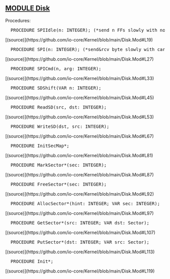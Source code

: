 
## [MODULE Disk](https://github.com/io-core/Kernel/blob/main/Disk.Mod)

Procedures:


<pre>  PROCEDURE SPIIdle(n: INTEGER); (*send n FFs slowly with no card selected*)</pre> [(source)](https://github.com/io-core/Kernel/blob/main/Disk.Mod#L19)


<pre>  PROCEDURE SPI(n: INTEGER); (*send&rcv byte slowly with card selected*)</pre> [(source)](https://github.com/io-core/Kernel/blob/main/Disk.Mod#L27)


<pre>  PROCEDURE SPICmd(n, arg: INTEGER);</pre> [(source)](https://github.com/io-core/Kernel/blob/main/Disk.Mod#L33)


<pre>  PROCEDURE SDShift(VAR n: INTEGER);</pre> [(source)](https://github.com/io-core/Kernel/blob/main/Disk.Mod#L45)


<pre>  PROCEDURE ReadSD(src, dst: INTEGER);</pre> [(source)](https://github.com/io-core/Kernel/blob/main/Disk.Mod#L53)


<pre>  PROCEDURE WriteSD(dst, src: INTEGER);</pre> [(source)](https://github.com/io-core/Kernel/blob/main/Disk.Mod#L67)


<pre>  PROCEDURE InitSecMap*;</pre> [(source)](https://github.com/io-core/Kernel/blob/main/Disk.Mod#L81)


<pre>  PROCEDURE MarkSector*(sec: INTEGER);</pre> [(source)](https://github.com/io-core/Kernel/blob/main/Disk.Mod#L87)


<pre>  PROCEDURE FreeSector*(sec: INTEGER);</pre> [(source)](https://github.com/io-core/Kernel/blob/main/Disk.Mod#L92)


<pre>  PROCEDURE AllocSector*(hint: INTEGER; VAR sec: INTEGER);</pre> [(source)](https://github.com/io-core/Kernel/blob/main/Disk.Mod#L97)


<pre>  PROCEDURE GetSector*(src: INTEGER; VAR dst: Sector);</pre> [(source)](https://github.com/io-core/Kernel/blob/main/Disk.Mod#L107)


<pre>  PROCEDURE PutSector*(dst: INTEGER; VAR src: Sector);</pre> [(source)](https://github.com/io-core/Kernel/blob/main/Disk.Mod#L113)


<pre>  PROCEDURE Init*;</pre> [(source)](https://github.com/io-core/Kernel/blob/main/Disk.Mod#L119)


